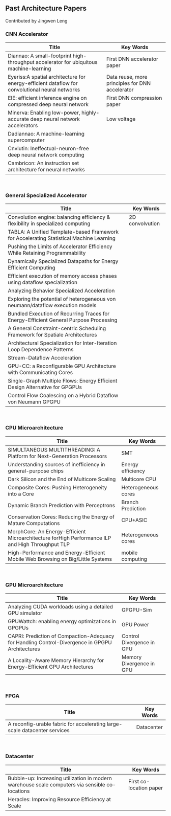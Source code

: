 Past Architecture Papers
------------------------

Contributed by Jingwen Leng

### CNN Accelerator 

| **Title**                                                                                      | **Key Words**                                   |
|------------------------------------------------------------------------------------------------|-------------------------------------------------|
| Diannao: A small-footprint high-throughput accelerator for ubiquitous machine-learning         | First DNN accelerator paper                     |
| Eyeriss:A spatial architecture for energy-efficient dataflow for convolutional neural networks | Data reuse, more principles for DNN accelerator |
| EIE: efficient inference engine on compressed deep neural network                              | First DNN compression paper                     |
| Minerva: Enabling low-power, highly-accurate deep neural network accelerators                  | Low voltage                                     |
| Dadiannao: A machine-learning supercomputer                                                    |                                                 |
| Cnvlutin: Ineffectual-neuron-free deep neural network computing                                |                                                 |
| Cambricon: An instruction set architecture for neural networks                                 |                                                 |

 

### General Specialized Accelerator

| **Title**                                                                                | **Key Words**   |
|------------------------------------------------------------------------------------------|-----------------|
| Convolution engine: balancing efficiency & flexibility in specialized computing          | 2D convolvution |
| TABLA: A Unified Template-based Framework for Accelerating Statistical Machine Learning  |                 |
| Pushing the Limits of Accelerator Efficiency While Retaining Programmability             |                 |
| Dynamically Specialized Datapaths for Energy Efficient Computing                         |                 |
| Efficient execution of memory access phases using dataflow specialization                |                 |
| Analyzing Behavior Specialized Acceleration                                              |                 |
| Exploring the potential of heterogeneous von neumann/dataflow execution models           |                 |
| Bundled Execution of Recurring Traces for Energy-Efficient General Purpose Processing    |                 |
| A General Constraint-centric Scheduling Framework for Spatiale Architectures             |                 |
| Architectural Specialization for Inter-Iteration Loop Dependence Patterns                |                 |
| Stream-Dataflow Acceleration                                                             |                 |
| GPU-CC: a Reconfigurable GPU Architecture with Communicating Cores                       |                 |
| Single-Graph Multiple Flows: Energy Efficient Design Alternative for GPGPUs              |                 |
| Control Flow Coalescing on a Hybrid Dataflow von Neumann GPGPU                           |                 |

 

### CPU Microarchitecture

| **Title**                                                                                        | **Key Words**       |
|--------------------------------------------------------------------------------------------------|---------------------|
| SIMULTANEOUS MULTITHREADING: A Platform for Next-Generation Processors                           | SMT                 |
| Understanding sources of inefficiency in general-purpose chips                                   | Energy efficiency   |
| Dark Silicon and the End of Multicore Scaling                                                    | Multicore CPU       |
| Composite Cores: Pushing Heterogeneity into a Core                                               | Heterogeneous cores |
| Dynamic Branch Prediction with Perceptrons                                                       | Branch Prediction   |
| Conservation Cores: Reducing the Energy of Mature Computations                                   | CPU+ASIC            |
| MorphCore: An Energy-Efficient Microarchitecture forHigh Performance ILP and High Throughput TLP | Heterogeneous cores |
| High-Performance and Energy-Efficient Mobile Web Browsing on Big/Little Systems                  | mobile computing    |

 

### GPU Microarchitecture

| **Title**                                                                                       | **Key Words**             |
|-------------------------------------------------------------------------------------------------|---------------------------|
| Analyzing CUDA workloads using a detailed GPU simulator                                         | GPGPU-Sim                 |
| GPUWattch: enabling energy optimizations in GPGPUs                                              | GPU Power                 |
| CAPRI: Prediction of Compaction-Adequacy for Handling Control-Divergence in GPGPU Architectures | Control Divergence in GPU |
| A Locality-Aware Memory Hierarchy for Energy-Efficient GPU Architectures                        | Memory Divergence in GPU  |

 

### FPGA

| **Title**                                                                 | **Key Words** |
|---------------------------------------------------------------------------|---------------|
| A reconfig-urable fabric for accelerating large-scale datacenter services | Datacenter    |

 

### Datacenter 

| **Title**                                                                                       | **Key Words**           |
|-------------------------------------------------------------------------------------------------|-------------------------|
| Bubble-up: Increasing utilization in modern warehouse scale computers via sensible co-locations | First co-location paper |
| Heracles: Improving Resource Efficiency at Scale                                                |                         |

